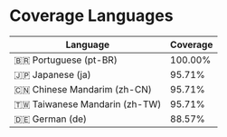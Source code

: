 # Coverage Languages


Language | Coverage
--- | ---
🇧🇷 Portuguese (pt-BR) | 100.00%
🇯🇵 Japanese (ja) | 95.71%
🇨🇳 Chinese Mandarim (zh-CN) | 95.71%
🇹🇼 Taiwanese Mandarin (zh-TW) | 95.71%
🇩🇪 German (de) | 88.57%
